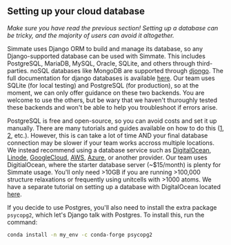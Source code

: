 
## Setting up your cloud database

*Make sure you have read the previous section! Setting up a database can be tricky, and the majority of users can avoid it altogether.*

Simmate uses Django ORM to build and manage its database, so any Django-supported database can be used with Simmate. This includes PostgreSQL, MariaDB, MySQL, Oracle, SQLite, and others through third-parties. noSQL databases like MongoDB are supported through [djongo](https://github.com/nesdis/djongo). The full documentation for django databases is available [here](https://docs.djangoproject.com/en/4.0/ref/databases/). Our team uses SQLite (for local testing) and PostgreSQL (for production), so at the moment, we can only offer guidance on these two backends. You are welcome to use the others, but be wary that we haven't thuroughly tested these backends and won't be able to help you troubleshoot if errors arise.

PostgreSQL is free and open-source, so you can avoid costs and set it up manually. There are many tutorials and guides available on how to do this ([1](https://www.postgresql.org/docs/current/tutorial.html), [2](https://www.prisma.io/dataguide/postgresql/setting-up-a-local-postgresql-database), etc.). However, this is can take a lot of time AND your final database connection may be slower if your team works accross multiple locations. We instead recommend using a database service such as [DigitalOcean](https://www.digitalocean.com/), [Linode](https://www.linode.com/), [GoogleCloud](https://cloud.google.com/), [AWS](aws.amazon.com), [Azure](https://azure.microsoft.com/), or another provider. Our team uses DigitialOcean, where the starter database server (~$15/month) is plenty for Simmate usage. You'll only need >10GB if you are running >100,000 structure relaxations or frequently using unitcells with >1000 atoms. We have a separate tutorial on setting up a database with DigitalOcean located [here](https://github.com/jacksund/simmate/tree/main/src/simmate/configuration/digitalocean).

If you decide to use Postgres, you'll also need to install the extra package `psycopg2`, which let's Django talk with Postgres. To install this, run the command:
``` bash
conda install -n my_env -c conda-forge psycopg2
```

